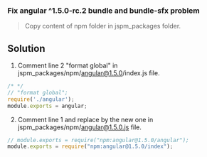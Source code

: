### Fix angular ^1.5.0-rc.2 bundle and bundle-sfx problem

> Copy content of npm folder in jspm_packages folder.

## Solution

1) Comment line 2 "format global" in jspm_packages/npm/angular@1.5.0/index.js file.

```js
/* */ 
// "format global";
require('./angular');
module.exports = angular;
```

2) Comment line 1 and replace by the new one in jspm_packages/npm/angular@1.5.0.js file.

```js
// module.exports = require("npm:angular@1.5.0/angular");
module.exports = require("npm:angular@1.5.0/index");
``` 